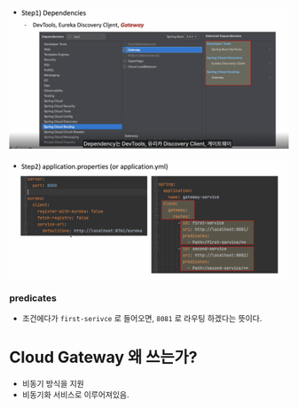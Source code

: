 

![](attachments/Pasted%20image%2020240106223818.png)


![](attachments/Pasted%20image%2020240106223826.png)

### predicates

- 조건에다가 `first-serivce` 로 들어오면, `8081` 로 라우팅 하겠다는 뜻이다.

# Cloud Gateway 왜 쓰는가?

- 비동기 방식을 지원
- 비동기화 서비스로 이루어져있음.
